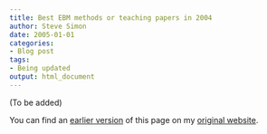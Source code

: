 ```yaml
---
title: Best EBM methods or teaching papers in 2004
author: Steve Simon
date: 2005-01-01
categories:
- Blog post
tags:
- Being updated
output: html_document
---
```


(To be added)

<!---More--->

You can find an [earlier version][sim1] of this page on my [original website][sim2].


[sim1]: http://www.pmean.com/05/BestEBM.html
[sim2]: http://www.pmean.com/original_site.html
